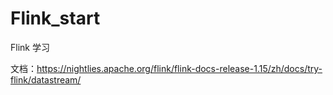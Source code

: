 # Flink_start
Flink 学习

文档：https://nightlies.apache.org/flink/flink-docs-release-1.15/zh/docs/try-flink/datastream/
